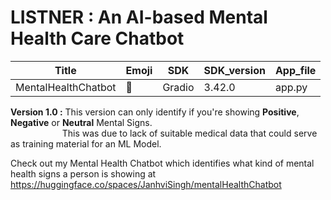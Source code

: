 # LISTNER : An AI-based Mental Health Care Chatbot


**Title** | **Emoji** | **SDK**  | **SDK_version** | **App_file**
------------- | ------------- | ------------- | ------------- | -------------
MentalHealthChatbot | 🚀 | Gradio | 3.42.0 | app.py


**Version 1.0 :** This version can only identify if you're showing **Positive**, **Negative** or **Neutral** Mental Signs.  
&nbsp;&nbsp;&nbsp;&nbsp;&nbsp;&nbsp;&nbsp;&nbsp;&nbsp;&nbsp;&nbsp;&nbsp;&nbsp;&nbsp;&nbsp;&nbsp;&nbsp;&nbsp;&nbsp;&nbsp;&nbsp;This was due to lack of suitable medical data that could serve as training material for an ML Model.    

Check out my Mental Health Chatbot which identifies what kind of mental health signs a person is showing at 
https://huggingface.co/spaces/JanhviSingh/mentalHealthChatbot

<!--
---
title: MentalHealthChatbot
emoji: 🚀
colorFrom: red
colorTo: gray
sdk: gradio
sdk_version: 3.42.0
app_file: app.py
pinned: false
---
-->
